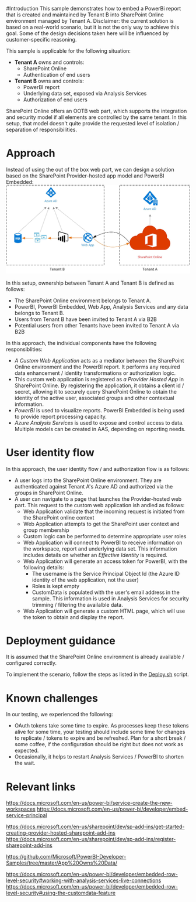 #Introduction
This sample demonstrates how to embed a PowerBi report that is created and maintained by Tenant B into SharePoint Online environment managed by Tenant A. Disclaimer: the current solution is based on a real-world scenario, but it is not the only way to achieve this goal. Some of the design decisions taken here will be influenced by customer-specific reasoning.

This sample is applicable for the following situation: 
- **Tenant A** owns and controls: 
    - SharePoint Online
    - Authentication of end users
- **Tenant B** owns and controls: 
    - PowerBI report
    - Underlying data set, exposed via Analysis Services
    - Authorization of end users

SharePoint Online offers an OOTB web part, which supports the integration and security model if all elements are controlled by the same tenant. In this setup, that model doesn't quite provide the requested level of isolation / separation of responsibilities.

# Approach
Instead of using the out of the box web part, we can design a solution based on the SharePoint Provider-hosted app model and PowerBI Embedded: 
![Approach](/assets/approach.jpg)

In this setup, ownership between Tenant A and Tenant B is defined as follows: 
- The SharePoint Online environment belongs to Tenant A. 
- PowerBI, PowerBI Embedded, Web App, Analysis Services and any data belongs to Tenant B. 
- Users from Tenant B have been invited to Tenant A via B2B
- Potential users from other Tenants have been invited to Tenant A via B2B
 
In this approach, the individual components have the following responsiblities:
- _A Custom Web Application_ acts as a mediator between the SharePoint Online environment and the PowerBI report. It performs any required data enhancement / identity transformations or authorization logic. 
- This custom web application is registered as _a Provider Hosted App_ in SharePoint Online. By registering the application, it obtains a client id / secret, allowing it to securely query SharePoint Online to obtain the identity of the active user, associated groups and other contextual information. 
- _PowerBI_ is used to visualize reports. PowerBI Embedded is being used to provide report processing capacity. 
- _Azure Analysis Services_ is used to expose and control access to data. Multiple models can be created in AAS, depending on reporting needs.

# User identity flow
In this approach, the user identity flow / and authorization flow is as follows:
- A user logs into the SharePoint Online environment. They are authenticated against Tenant A's Azure AD and authorized via the groups in SharePoint Online. 
- A user can navigate to a page that launches the Provider-hosted web part. This request to the custom web application ish andled as follows: 
  - Web Application validate that the incoming request is initiated from the SharePoint online context
  - Web Application attempts to get the SharePoint user context and group membership
  - Custom logic can be performed to determine appropriate user roles
  - Web Application will connect to PowerBI to receive information on the workspace, report and underlying data set. This information includes details on whether an _Effective Identity_ is required. 
  - Web Application will generate an access token for PowerBI, with the following details: 
    - The username is the Service Principal Object Id (the Azure ID identity of the web application, not the user)
    - Roles is kept empty
    - CustomData is populated with the user's email address in the sample. This information is used in Analysis Services for security trimming / filtering the availalble data. 
  - Web Application will  generate a custom HTML page, which will use the token to obtain and display the report. 

# Deployment guidance
It is assumed that the SharePoint Online environment is already available / configured correctly. 

To implement the scenario, follow the steps as listed in the [Deploy.sh](/Script/deploy.sh) script.

# Known challenges
In our testing, we experienced the following:
-	OAuth tokens take some time to expire. As processes keep these tokens alive for some time, your testing should include some time for changes to replicate / tokens to expire and be refreshed. Plan for a short break / some coffee, if the configuration should be right but does not work as expected.  
-	Occasionally, it helps to restart Analysis Services / PowerBI to shorten the wait. 


# Relevant links
https://docs.microsoft.com/en-us/power-bi/service-create-the-new-workspaces 
https://docs.microsoft.com/en-us/power-bi/developer/embed-service-principal 

https://docs.microsoft.com/en-us/sharepoint/dev/sp-add-ins/get-started-creating-provider-hosted-sharepoint-add-ins 
https://docs.microsoft.com/en-us/sharepoint/dev/sp-add-ins/register-sharepoint-add-ins 

https://github.com/Microsoft/PowerBI-Developer-Samples/tree/master/App%20Owns%20Data/  

https://docs.microsoft.com/en-us/power-bi/developer/embedded-row-level-security#working-with-analysis-services-live-connections 
https://docs.microsoft.com/en-us/power-bi/developer/embedded-row-level-security#using-the-customdata-feature